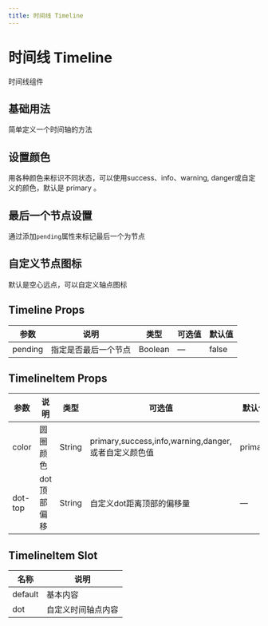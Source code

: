 ```yaml
---
title: 时间线 Timeline
---
```




# 时间线 Timeline

时间线组件

## 基础用法

简单定义一个时间轴的方法

<preview path="./demo/Timeline/Basic.vue"></preview>

## 设置颜色

用各种颜色来标识不同状态，可以使用success、info、warning, danger或自定义的颜色，默认是 primary 。

<preview path="./demo/Timeline/Color.vue"></preview>

## 最后一个节点设置

通过添加`pending`属性来标记最后一个为节点

<preview path="./demo/Timeline/Pending.vue"></preview>

## 自定义节点图标

默认是空心远点，可以自定义轴点图标

<preview path="./demo/Timeline/CustomIcon.vue"></preview>

## Timeline Props

| 参数    | 说明                 | 类型    | 可选值 | 默认值 |
| ------- | -------------------- | ------- | ------ | ------ |
| pending | 指定是否最后一个节点 | Boolean | —      | false  |

## TimelineItem Props

| 参数    | 说明        | 类型   | 可选值                                               | 默认值  |
| ------- | ----------- | ------ | ---------------------------------------------------- | ------- |
| color   | 圆圈颜色    | String | primary,success,info,warning,danger,或者自定义颜色值 | primary |
| dot-top | dot顶部偏移 | String | 自定义dot距离顶部的偏移量                            | —       |

## TimelineItem Slot

| 名称    | 说明               |
| ------- | ------------------ |
| default | 基本内容           |
| dot     | 自定义时间轴点内容 |
